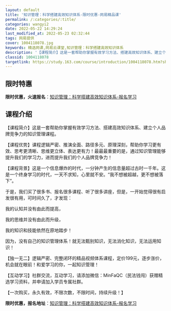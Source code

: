 ```yaml
---
layout: default
title: '知识管理：科学搭建高效知识体系-限时优惠-网易精品课'
permalink: /:categories/:title/
categories: wangyi2
date: 2022-05-22 14:29:24
last_modified_at: 2022-05-23 02:32:44
tags: 网易提供
cover: 1004118078.jpg
keywords: 精选网课,网易云课堂,知识管理：科学搭建高效知识体系
description: '【课程简介】这是一套帮助你掌握有效学习方法、搭建高效知识体系、建立个人品牌竞争力的知识管理课程。【课程优势】课程逻辑严密'
classid: 1004118078
targetlink: https://study.163.com/course/introduction/1004118078.htm?share=1&shareId=1025206652&utm_campaign=share&utm_medium=iphoneShare&utm_source=&utm_u=1025206652
---
```


## 限时特惠

**限时优惠，火速报名**：[知识管理：科学搭建高效知识体系-报名学习](https://study.163.com/course/introduction/1004118078.htm?share=1&shareId=1025206652&utm_campaign=share&utm_medium=iphoneShare&utm_source=&utm_u=1025206652)

## 课程介绍

【课程简介】这是一套帮助你掌握有效学习方法、搭建高效知识体系、建立个人品牌竞争力的知识管理课程。



【课程优势】课程逻辑严密、推演全面、路径多元、原理深刻，帮助你学习更有效、思考更清晰、思维更立体、表达更有力！最最最重要的是，通过知识管理能够提升我们的学习力，进而提升我们的个人品牌竞争力！



【课程背景】这是一个信息爆炸的时代，一分钟产生的信息量超过古时一千年。这是一个终身学习的时代，一天不求知，心里就不安。“我不想被超越，更不想被落下”。



于是，我们买了很多书、报名很多课程、听了很多讲座，但是，一开始觉得很有启发很有用，可时间久了，才发现：



我的认知并没有由此而提高，

我的思维并没有由此而升级，

我的知识和技能依然在原地踏步！



因为，没有自己的知识管理体系！就无法甄别知识，无法消化知识，无法运用知识！



【独一无二】逻辑严密、完整闭环的精品视频体系课程，定价199元，逐步涨价，机会就在眼前！和爱学习的你，一起知识管理！



【互动学习】社群交流，互动学习，请添加微信：MinFaQC（民法钱闯）获赠精选学习资料，并申请加入学员专属社群。



【一次购买，永久有效，不限次数，不限时间，持续升级！】

**限时优惠，报名地址**：[知识管理：科学搭建高效知识体系-报名学习](https://study.163.com/course/introduction/1004118078.htm?share=1&shareId=1025206652&utm_campaign=share&utm_medium=iphoneShare&utm_source=&utm_u=1025206652)

